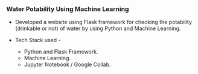 ### Water Potability Using Machine Learning

- Developed a website using Flask framework for checking the potability (drinkable or not) of water by using Python and Machine Learning.

- Tech Stack used -
    - Python and Flask Framework.
    - Machine Learning.
    - Jupyter Notebook / Google Collab.
